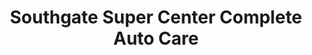 ---
title: "Southgate Super Center Complete Auto Care"
url: /southgate/southgate-super-center-complete-auto-care/
shop: car repair
---